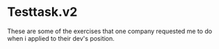 # Testtask.v2

These are some of the exercises that one company requested me to do when i applied to their dev's position.
